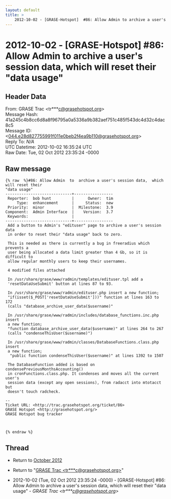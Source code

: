 ```yaml
---
layout: default
title: >
    2012-10-02 - [GRASE-Hotspot]  #86: Allow Admin to archive a user's session data, which will reset their "data usage"
---
```


# 2012-10-02 - [GRASE-Hotspot]  #86: Allow Admin to archive a user's session data, which will reset their "data usage"

## Header Data

From: GRASE Trac \<tr***c@grasehotspot.org\><br>
Message Hash: 41a245c4b8cc6d8a8f96795a0a5336a9b382aef751c485f543dc4d32c4dac8c5<br>
Message ID: \<044.e28d827755991f011e0beb2f4ea9b110@grasehotspot.org\><br>
Reply To: _N/A_<br>
UTC Datetime: 2012-10-02 16:35:24 UTC<br>
Raw Date: Tue, 02 Oct 2012 23:35:24 -0000<br>

## Raw message

```
{% raw  %}#86: Allow Admin  to  archive a user's session data,  which will reset their
"data usage"
-----------------------------+-----------------
 Reporter:  bob hunt         |      Owner:  tim
     Type:  enhancement      |     Status:  new
 Priority:  minor            |  Milestone:  3.9
Component:  Admin Interface  |    Version:  3.7
 Keywords:                   |
-----------------------------+-----------------
 Add a button to Admin's "edituser" page to archive a user's session data
 in order to reset their "data usage" back to zero.

 This is needed as there is currently a bug in freeradius which prevents a
 user being allocated a data limit greater than 4 Gb, so it is difficult to
 allow regular monthly users to keep their usernames.

 4 modified files attached

 In /usr/share/grase/www/radmin/templates/edituser.tpl add a
 'resetDataUseSubmit' button at lines 87 to 93.

 In /usr/share/grase/www/radmin/edituser.php insert a new function;
 "if(isset($_POST['resetDataUseSubmit']))" function at lines 163 to 172
 (calls "database_archive_user_data($username)"

 In /usr/share/grase/www/radmin/includes/database_functions.inc.php insert
 a new function;
 "function database_archive_user_data($username)" at lines 264 to 267
 (calls "condenseThisUser($username)")

 In /usr/share/grase/www/radmin/classes/DatabaseFunctions.class.php insert
 a new function;
  "public function condenseThisUser($username)" at lines 1392 to 1507

 The DatabaseFunction added is based on condensePreviousMonthsAccounting()
 in cronFunctions.class.php. It condenses and moves all the current user's
 session data (except any open sessions), from radacct into mtotacct but
 doesn't touch radcheck.

-- 
Ticket URL: <http://trac.grasehotspot.org/ticket/86>
GRASE Hotspot <http://grasehotspot.org/>
GRASE Hotspot bug tracker



{% endraw %}
```

## Thread

+ Return to [October 2012](/archive/2012/10)

+ Return to "[GRASE Trac <tr***c<span>@</span>grasehotspot.org>](/authors/tr___c_at_grasehotspot_org)"

+ 2012-10-02 (Tue, 02 Oct 2012 23:35:24 -0000) - [GRASE-Hotspot]  #86: Allow Admin to archive a user's session data, which will reset their "data usage" - _GRASE Trac \<tr***c@grasehotspot.org\>_

